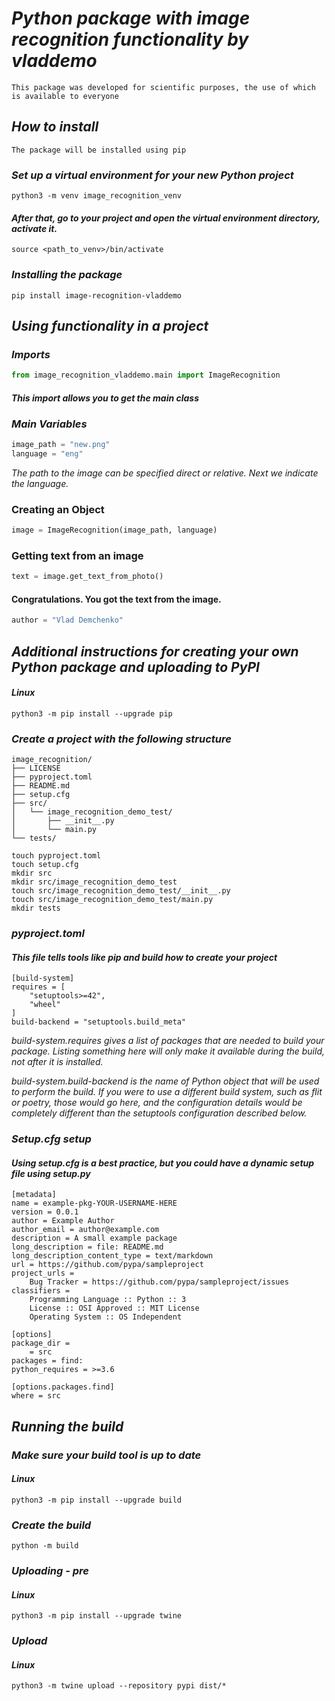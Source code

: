 # _Python package with image recognition functionality by vladdemo_

```
This package was developed for scientific purposes, the use of which is available to everyone
```

## _How to install_
```
The package will be installed using pip
```

### _Set up a virtual environment for your new Python project_

```
python3 -m venv image_recognition_venv
```
#### _After that, go to your project and open the virtual environment directory, activate it._

```
source <path_to_venv>/bin/activate
```

### _Installing the package_

```
pip install image-recognition-vladdemo
```

## _Using functionality in a project_

### _Imports_

```python
from image_recognition_vladdemo.main import ImageRecognition
```
#### _This import allows you to get the main class_

### _Main Variables_

```python
image_path = "new.png"
language = "eng"
```

_The path to the image can be specified direct or relative. Next we indicate the language._

### Creating an Object

```python
image = ImageRecognition(image_path, language)
```

### Getting text from an image

```python
text = image.get_text_from_photo()
```

#### Congratulations. You got the text from the image.

```python
author = "Vlad Demchenko"
```

## _Additional instructions for creating your own Python package and uploading to PyPI_

#### _Linux_
```
python3 -m pip install --upgrade pip
```

### _Create a project with the following structure_
```
image_recognition/
├── LICENSE
├── pyproject.toml
├── README.md
├── setup.cfg
├── src/
│   └── image_recognition_demo_test/
│       ├── __init__.py
│       └── main.py
└── tests/
```

```
touch pyproject.toml
touch setup.cfg
mkdir src
mkdir src/image_recognition_demo_test
touch src/image_recognition_demo_test/__init__.py
touch src/image_recognition_demo_test/main.py
mkdir tests
```

### _pyproject.toml_

#### _This file tells tools like pip and build how to create your project_

```
[build-system]
requires = [
    "setuptools>=42",
    "wheel"
]
build-backend = "setuptools.build_meta"
```
_build-system.requires gives a list of packages that are needed to build your package. Listing something here will only make it available during the build, not after it is installed._

_build-system.build-backend is the name of Python object that will be used to perform the build. If you were to use a different build system, such as flit or poetry, those would go here, and the configuration details would be completely different than the setuptools configuration described below._


### _Setup.cfg setup_
#### _Using setup.cfg is a best practice, but you could have a dynamic setup file using setup.py_

```
[metadata]
name = example-pkg-YOUR-USERNAME-HERE
version = 0.0.1
author = Example Author
author_email = author@example.com
description = A small example package
long_description = file: README.md
long_description_content_type = text/markdown
url = https://github.com/pypa/sampleproject
project_urls =
    Bug Tracker = https://github.com/pypa/sampleproject/issues
classifiers =
    Programming Language :: Python :: 3
    License :: OSI Approved :: MIT License
    Operating System :: OS Independent

[options]
package_dir =
    = src
packages = find:
python_requires = >=3.6

[options.packages.find]
where = src

```
## _Running the build_
### _Make sure your build tool is up to date_

#### _Linux_
```
python3 -m pip install --upgrade build
```

### _Create the build_
```
python -m build
```

### _Uploading - pre_

#### _Linux_
```
python3 -m pip install --upgrade twine
```

### _Upload_

#### _Linux_
```
python3 -m twine upload --repository pypi dist/*
```
